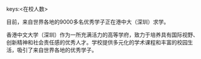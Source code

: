 keys:<在校人数>


目前，来自世界各地的9000多名优秀学子正在港中大（深圳）求学。

香港中文大学（深圳）作为一所充满活力的高等学府，致力于培养具有国际视野、创新精神和社会责任感的优秀人才。学校提供多元化的学术课程和丰富的校园生活，吸引了来自世界各地的优秀学子。
